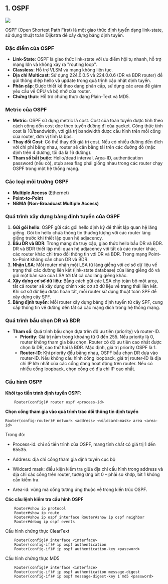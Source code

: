 



## 1. OSPF

![](https://img001.prntscr.com/file/img001/uuF8PvXDT5uaFg_VFzXBQQ.png)

OSPF (Open Shortest Path First) là một giao thức định tuyến dạng link-state, sử dụng thuật toán Dijkstra để xây dựng bảng định tuyến.

### Đặc điểm của OSPF
- **Link-State**: OSPF là giao thức link-state với ưu điểm hội tụ nhanh, hỗ trợ mạng lớn và không xảy ra "routing loop".
- **Classless**: Hỗ trợ VLSM và mạng không liên tục.
- **Địa chỉ Multicast**: Sử dụng 224.0.0.5 và 224.0.0.6 (DR và BDR router) để gửi thông điệp hello và update trong quá trình cập nhật định tuyến.
- **Phân cấp**: Được thiết kế theo dạng phân cấp, sử dụng các area để giảm yêu cầu về CPU và bộ nhớ của router.
- **Chứng thực**: Hỗ trợ chứng thực dạng Plain-Text và MD5.

### Metric của OSPF
- **Metric**: OSPF sử dụng metric là cost. Cost của toàn tuyến được tính theo cách cộng dồn cost dọc theo tuyến đường đi của packet. Công thức tính cost là 10/bandwidth, với giá trị bandwidth được cấu hình trên mỗi cổng của router, đơn vị tính là bps.
- **Thay đổi Cost**: Có thể thay đổi giá trị cost. Nếu có nhiều đường đến đích với chi phí bằng nhau, router sẽ cân bằng tải trên các đường đó (mặc định trên 4 đường, tối đa là 16 đường).
- **Tham số bắt buộc**: Hello/dead interval, Area-ID, authentication password (nếu có), stub area flag phải giống nhau trong các router chạy OSPF trong một hệ thống mạng.

### Các loại môi trường OSPF
- **Multiple Access** (Ethernet)
- **Point-to-Point**
- **NBMA (Non-Broadcast Multiple Access)**

### Quá trình xây dựng bảng định tuyến của OSPF
1. **Gửi gói hello**: OSPF gửi các gói hello định kỳ để thiết lập quan hệ láng giềng. Gói tin hello chứa thông tin thương lượng với các router láng giềng trước khi thiết lập quan hệ adjacency.
2. **Bầu DR và BDR**: Trong mạng đa truy cập, giao thức hello bầu DR và BDR. DR và BDR thiết lập mối quan hệ adjacency với tất cả các router khác, các router khác chỉ trao đổi thông tin với DR và BDR. Trong mạng Point-to-Point không cần chọn DR và BDR.
3. **Nhận LSA**: Mỗi router nhận một LSA từ láng giềng với cơ sở dữ liệu về trạng thái các đường liên kết (link-state database) của láng giềng đó và gửi một bản sao của LSA tới tất cả các láng giềng khác.
4. **Xây dựng cơ sở dữ liệu**: Bằng cách gửi các LSA cho toàn bộ một area, tất cả router sẽ xây dựng chính xác cơ sở dữ liệu về trạng thái liên kết. Khi cơ sở dữ liệu được hoàn tất, mỗi router sử dụng thuật toán SPF để xây dựng cây SPF.
5. **Bảng định tuyến**: Mỗi router xây dựng bảng định tuyến từ cây SPF, cung cấp thông tin về đường đến tất cả các mạng đích trong hệ thống mạng.

### Quá trình bầu chọn DR và BDR
- **Tham số**: Quá trình bầu chọn dựa trên độ ưu tiên (priority) và router-ID. 
  - **Priority**: Giá trị nằm trong khoảng từ 0 đến 255. Nếu priority là 0, router không tham gia bầu chọn. Router có độ ưu tiên cao nhất được chọn là DR, cao thứ hai là BDR. Mặc định, giá trị priority OSPF là 1.
  - **Router-ID**: Khi priority đều bằng nhau, OSPF bầu chọn DR dựa vào router-ID. Nếu không cấu hình cổng loopback, giá trị router-ID là địa chỉ IP lớn nhất của các cổng đang hoạt động trên router. Nếu có nhiều cổng loopback, chọn cổng có địa chỉ IP cao nhất.

### Cấu hình OSPF
**Khởi tạo tiến trình định tuyến OSPF**:

        Router(config)# router ospf <process-id>
  
**Chọn cổng tham gia vào quá trình trao đổi thông tin định tuyến**

    Router(config-router)# network <address> <wildcard-mask> area <area-id>
Trong đó:

- Process-id: chỉ số tiến trình của OSPF, mang tính chất có giá trị 1 đến 65535.

- Address: địa chỉ cổng tham gia định tuyến cục bộ

- Wildcard mask: điều kiện kiểm tra giữa địa chỉ cấu hình trong address và địa chỉ các cổng trên router, tương ứng bit 0 – phải so khớp, bit 1  không cần kiểm tra.
 
- Area-id: vùng mà cổng tương ứng thuộc về trong kiến trúc
OSPF.

**Các câu lệnh kiểm tra cấu hình OSPF**

        Router#show ip protocol
        Router#show ip route
        Router#show ip ospf interface Router#show ip ospf neighbor
        Router#debug ip ospf events



Cấu hình chứng thực ClearText
    
        Router(config)# interface <interface>
        Router(config-if)# ip ospf authentication
        Router(config-if)# ip ospf authentication-key <password>

Cấu hình chứng thực MD5
        
        Router(config)# interface <interface>
        Router(config-if)# ip ospf authentication message-digest
        Router(config-if)# ip ospf message-digest-key 1 md5 <password>
    

